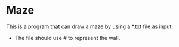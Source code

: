 # Maze
This is a program that can draw a maze by using a *.txt file as input.

* The file should use # to represent the wall.
